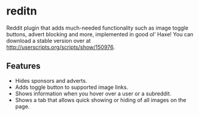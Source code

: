 reditn
======

Reddit plugin that adds much-needed functionality such as image toggle buttons, advert blocking and more, implemented in good ol' Haxe!
You can download a stable version over at http://userscripts.org/scripts/show/150976.

Features
--------
+ Hides sponsors and adverts.
+ Adds toggle button to supported image links.
+ Shows information when you hover over a user or a subreddit.
+ Shows a tab that allows quick showing or hiding of all images on the page.
